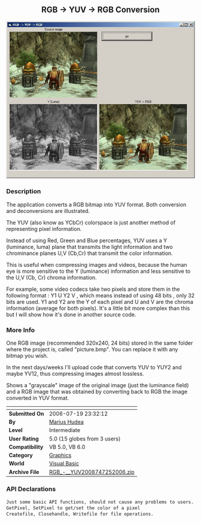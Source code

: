 ﻿<div align="center">

## RGB \-&gt; YUV \-&gt; RGB Conversion

<img src="PIC2006725115273019.jpg">
</div>

### Description

The application converts a RGB bitmap into YUV format. Both conversion and deconversions are illustrated.

The YUV (also know as YCbCr) colorspace is just another method of representing pixel information.

Instead of using Red, Green and Blue percentages, YUV uses a Y (luminance, luma) plane that transmits the light information and two chrominance planes U,V (Cb,Cr) that transmit the color information.

This is useful when compressing images and videos, because the human eye is more sensitive to the Y (luminance) information and less sensitive to the U,V (Cb, Cr) chroma information.

For example, some video codecs take two pixels and store them in the following format : Y1 U Y2 V , which means instead of using 48 bits , only 32 bits are used. Y1 and Y2 are the Y of each pixel and U and V are the chroma information (average for both pixels). It's a little bit more complex than this but I will show how it's done in another source code.
 
### More Info
 
One RGB image (recommended 320x240, 24 bits) stored in the same folder where the project is, called "picture.bmp". You can replace it with any bitmap you wish.

In the next days/weeks I'll upload code that converts YUV to YUY2 and maybe YV12, thus compressing images almost lossless.

Shows a "grayscale" image of the original image (just the luminance field) and a RGB image that was obtained by converting back to RGB the image converted in YUV format.


<span>             |<span>
---                |---
**Submitted On**   |2006-07-19 23:32:12
**By**             |[ Marius Hudea](https://github.com/Planet-Source-Code/PSCIndex/blob/master/ByAuthor/marius-hudea.md)
**Level**          |Intermediate
**User Rating**    |5.0 (15 globes from 3 users)
**Compatibility**  |VB 5\.0, VB 6\.0
**Category**       |[Graphics](https://github.com/Planet-Source-Code/PSCIndex/blob/master/ByCategory/graphics__1-46.md)
**World**          |[Visual Basic](https://github.com/Planet-Source-Code/PSCIndex/blob/master/ByWorld/visual-basic.md)
**Archive File**   |[RGB\_\-\_\_YUV2008747252006\.zip](https://github.com/Planet-Source-Code/marius-hudea-rgb-gt-yuv-gt-rgb-conversion__1-66076/archive/master.zip)

### API Declarations

```
Just some basic API functions, should not cause any problems to users.
GetPixel, SetPixel to get/set the color of a pixel
Createfile, Closehandle, Writefile for file operations.
```





